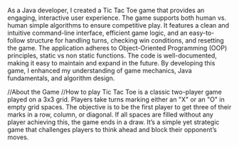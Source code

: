 As a Java developer, 
I created a Tic Tac Toe game that provides an engaging, interactive user experience. The game supports both human vs. human simple algorithms to ensure competitive play. It features a clean and intuitive command-line interface, efficient game logic, and an easy-to-follow structure for handling turns, checking win conditions, and resetting the game.
The application adheres to Object-Oriented Programming (OOP) principles, static vs non static functions. The code is well-documented, making it easy to maintain and expand in the future.
By developing this game, I enhanced my understanding of game mechanics, Java fundamentals, and algorithm design.

//About the Game //How to play
Tic Tac Toe is a classic two-player game played on a 3x3 grid. Players take turns marking either an "X" or an "O" in empty grid spaces. 
The objective is to be the first player to get three of their marks in a row, column, or diagonal. 
If all spaces are filled without any player achieving this, the game ends in a draw. It’s a simple yet strategic game that challenges players to think ahead and block their opponent’s moves.
